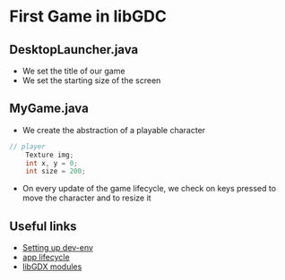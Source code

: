 # First Game in libGDC

## DesktopLauncher.java
- We set the title of our game
- We set the starting size of the screen

## MyGame.java
- We create the abstraction of a playable character
````java
// player
	Texture img;
	int x, y = 0;
	int size = 200;
````
- On every update of the game lifecycle, we check on keys pressed to move the character and to resize it

## Useful links
- [Setting up dev-env](https://libgdx.com/wiki/start/setup)
- [app lifecycle](https://libgdx.com/wiki/app/the-life-cycle)
- [libGDX modules](https://libgdx.com/wiki/app/modules-overview)
